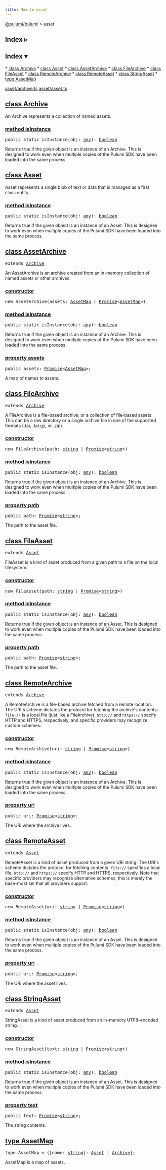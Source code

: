 ```yaml
---
title: Module asset
---
```


<!-- WARNING: this page was generated by a tool. Do not edit it by hand. -->
<!-- To change it, please see https://github.com/pulumi/docs/tree/master/tools/tscdocgen. -->

<a href="../index.html">@pulumi/pulumi</a> &gt; asset

<div class="toggleVisible" markdown="1">
<div class="collapsed" markdown="1">
<h2 class="pdoc-module-header toggleButton" title="Click to show Index">Index ▹</h2>
</div>
<div class="expanded" markdown="1">
<h2 class="pdoc-module-header toggleButton" title="Click to hide Index">Index ▾</h2>
<div class="pdoc-module-contents" markdown="1">
* <a href="#Archive">class Archive</a>
* <a href="#Asset">class Asset</a>
* <a href="#AssetArchive">class AssetArchive</a>
* <a href="#FileArchive">class FileArchive</a>
* <a href="#FileAsset">class FileAsset</a>
* <a href="#RemoteArchive">class RemoteArchive</a>
* <a href="#RemoteAsset">class RemoteAsset</a>
* <a href="#StringAsset">class StringAsset</a>
* <a href="#AssetMap">type AssetMap</a>

<a href="https://github.com/pulumi/pulumi/blob/master/sdk/nodejs/asset/archive.ts">asset/archive.ts</a> <a href="https://github.com/pulumi/pulumi/blob/master/sdk/nodejs/asset/asset.ts">asset/asset.ts</a> 
</div>
</div>
</div>


<h2 class="pdoc-module-header" id="Archive">
<a class="pdoc-member-name" href="https://github.com/pulumi/pulumi/blob/master/sdk/nodejs/asset/archive.ts#L21">class <b>Archive</b></a>
</h2>
<div class="pdoc-module-contents" markdown="1">

An Archive represents a collection of named assets.

<h3 class="pdoc-member-header" id="Archive-isInstance">
<a class="pdoc-child-name" href="https://github.com/pulumi/pulumi/blob/master/sdk/nodejs/asset/archive.ts#L32">method <b>isInstance</b></a>
</h3>
<div class="pdoc-member-contents" markdown="1">

<pre class="highlight"><span class='kd'>public static </span>isInstance(obj: <span class='kd'><a href='https://www.typescriptlang.org/docs/handbook/basic-types.html#any'>any</a></span>): <span class='kd'><a href='https://developer.mozilla.org/en-US/docs/Web/JavaScript/Reference/Global_Objects/Boolean'>boolean</a></span></pre>


Returns true if the given object is an instance of an Archive.  This is designed to work even when
multiple copies of the Pulumi SDK have been loaded into the same process.

</div>
</div>
<h2 class="pdoc-module-header" id="Asset">
<a class="pdoc-member-name" href="https://github.com/pulumi/pulumi/blob/master/sdk/nodejs/asset/asset.ts#L20">class <b>Asset</b></a>
</h2>
<div class="pdoc-module-contents" markdown="1">

Asset represents a single blob of text or data that is managed as a first class entity.

<h3 class="pdoc-member-header" id="Asset-isInstance">
<a class="pdoc-child-name" href="https://github.com/pulumi/pulumi/blob/master/sdk/nodejs/asset/asset.ts#L31">method <b>isInstance</b></a>
</h3>
<div class="pdoc-member-contents" markdown="1">

<pre class="highlight"><span class='kd'>public static </span>isInstance(obj: <span class='kd'><a href='https://www.typescriptlang.org/docs/handbook/basic-types.html#any'>any</a></span>): <span class='kd'><a href='https://developer.mozilla.org/en-US/docs/Web/JavaScript/Reference/Global_Objects/Boolean'>boolean</a></span></pre>


Returns true if the given object is an instance of an Asset.  This is designed to work even when
multiple copies of the Pulumi SDK have been loaded into the same process.

</div>
</div>
<h2 class="pdoc-module-header" id="AssetArchive">
<a class="pdoc-member-name" href="https://github.com/pulumi/pulumi/blob/master/sdk/nodejs/asset/archive.ts#L45">class <b>AssetArchive</b></a>
</h2>
<div class="pdoc-module-contents" markdown="1">
<pre class="highlight"><span class='kd'>extends</span> <a href='#Archive'>Archive</a></pre>

An AssetArchive is an archive created from an in-memory collection of named assets or other archives.

<h3 class="pdoc-member-header" id="AssetArchive-constructor">
<a class="pdoc-child-name" href="https://github.com/pulumi/pulumi/blob/master/sdk/nodejs/asset/archive.ts#L49"> <b>constructor</b></a>
</h3>
<div class="pdoc-member-contents" markdown="1">

<pre class="highlight"><span class='kd'></span><span class='kd'>new</span> AssetArchive(assets: <a href='#AssetMap'>AssetMap</a> | <a href='https://developer.mozilla.org/en-US/docs/Web/JavaScript/Reference/Global_Objects/Promise'>Promise</a>&lt;<a href='#AssetMap'>AssetMap</a>&gt;)</pre>

</div>
<h3 class="pdoc-member-header" id="AssetArchive-isInstance">
<a class="pdoc-child-name" href="https://github.com/pulumi/pulumi/blob/master/sdk/nodejs/asset/archive.ts#L32">method <b>isInstance</b></a>
</h3>
<div class="pdoc-member-contents" markdown="1">

<pre class="highlight"><span class='kd'>public static </span>isInstance(obj: <span class='kd'><a href='https://www.typescriptlang.org/docs/handbook/basic-types.html#any'>any</a></span>): <span class='kd'><a href='https://developer.mozilla.org/en-US/docs/Web/JavaScript/Reference/Global_Objects/Boolean'>boolean</a></span></pre>


Returns true if the given object is an instance of an Archive.  This is designed to work even when
multiple copies of the Pulumi SDK have been loaded into the same process.

</div>
<h3 class="pdoc-member-header" id="AssetArchive-assets">
<a class="pdoc-child-name" href="https://github.com/pulumi/pulumi/blob/master/sdk/nodejs/asset/archive.ts#L49">property <b>assets</b></a>
</h3>
<div class="pdoc-member-contents" markdown="1">
<pre class="highlight"><span class='kd'>public </span>assets: <a href='https://developer.mozilla.org/en-US/docs/Web/JavaScript/Reference/Global_Objects/Promise'>Promise</a>&lt;<a href='#AssetMap'>AssetMap</a>&gt;;</pre>

A map of names to assets.

</div>
</div>
<h2 class="pdoc-module-header" id="FileArchive">
<a class="pdoc-member-name" href="https://github.com/pulumi/pulumi/blob/master/sdk/nodejs/asset/archive.ts#L61">class <b>FileArchive</b></a>
</h2>
<div class="pdoc-module-contents" markdown="1">
<pre class="highlight"><span class='kd'>extends</span> <a href='#Archive'>Archive</a></pre>

A FileArchive is a file-based archive, or a collection of file-based assets.  This can be a raw directory or a
single archive file in one of the supported formats (.tar, .tar.gz, or .zip).

<h3 class="pdoc-member-header" id="FileArchive-constructor">
<a class="pdoc-child-name" href="https://github.com/pulumi/pulumi/blob/master/sdk/nodejs/asset/archive.ts#L65"> <b>constructor</b></a>
</h3>
<div class="pdoc-member-contents" markdown="1">

<pre class="highlight"><span class='kd'></span><span class='kd'>new</span> FileArchive(path: <span class='kd'><a href='https://developer.mozilla.org/en-US/docs/Web/JavaScript/Reference/Global_Objects/String'>string</a></span> | <a href='https://developer.mozilla.org/en-US/docs/Web/JavaScript/Reference/Global_Objects/Promise'>Promise</a>&lt;<span class='kd'><a href='https://developer.mozilla.org/en-US/docs/Web/JavaScript/Reference/Global_Objects/String'>string</a></span>&gt;)</pre>

</div>
<h3 class="pdoc-member-header" id="FileArchive-isInstance">
<a class="pdoc-child-name" href="https://github.com/pulumi/pulumi/blob/master/sdk/nodejs/asset/archive.ts#L32">method <b>isInstance</b></a>
</h3>
<div class="pdoc-member-contents" markdown="1">

<pre class="highlight"><span class='kd'>public static </span>isInstance(obj: <span class='kd'><a href='https://www.typescriptlang.org/docs/handbook/basic-types.html#any'>any</a></span>): <span class='kd'><a href='https://developer.mozilla.org/en-US/docs/Web/JavaScript/Reference/Global_Objects/Boolean'>boolean</a></span></pre>


Returns true if the given object is an instance of an Archive.  This is designed to work even when
multiple copies of the Pulumi SDK have been loaded into the same process.

</div>
<h3 class="pdoc-member-header" id="FileArchive-path">
<a class="pdoc-child-name" href="https://github.com/pulumi/pulumi/blob/master/sdk/nodejs/asset/archive.ts#L65">property <b>path</b></a>
</h3>
<div class="pdoc-member-contents" markdown="1">
<pre class="highlight"><span class='kd'>public </span>path: <a href='https://developer.mozilla.org/en-US/docs/Web/JavaScript/Reference/Global_Objects/Promise'>Promise</a>&lt;<span class='kd'><a href='https://developer.mozilla.org/en-US/docs/Web/JavaScript/Reference/Global_Objects/String'>string</a></span>&gt;;</pre>

The path to the asset file.

</div>
</div>
<h2 class="pdoc-module-header" id="FileAsset">
<a class="pdoc-member-name" href="https://github.com/pulumi/pulumi/blob/master/sdk/nodejs/asset/asset.ts#L50">class <b>FileAsset</b></a>
</h2>
<div class="pdoc-module-contents" markdown="1">
<pre class="highlight"><span class='kd'>extends</span> <a href='#Asset'>Asset</a></pre>

FileAsset is a kind of asset produced from a given path to a file on the local filesystem.

<h3 class="pdoc-member-header" id="FileAsset-constructor">
<a class="pdoc-child-name" href="https://github.com/pulumi/pulumi/blob/master/sdk/nodejs/asset/asset.ts#L54"> <b>constructor</b></a>
</h3>
<div class="pdoc-member-contents" markdown="1">

<pre class="highlight"><span class='kd'></span><span class='kd'>new</span> FileAsset(path: <span class='kd'><a href='https://developer.mozilla.org/en-US/docs/Web/JavaScript/Reference/Global_Objects/String'>string</a></span> | <a href='https://developer.mozilla.org/en-US/docs/Web/JavaScript/Reference/Global_Objects/Promise'>Promise</a>&lt;<span class='kd'><a href='https://developer.mozilla.org/en-US/docs/Web/JavaScript/Reference/Global_Objects/String'>string</a></span>&gt;)</pre>

</div>
<h3 class="pdoc-member-header" id="FileAsset-isInstance">
<a class="pdoc-child-name" href="https://github.com/pulumi/pulumi/blob/master/sdk/nodejs/asset/asset.ts#L31">method <b>isInstance</b></a>
</h3>
<div class="pdoc-member-contents" markdown="1">

<pre class="highlight"><span class='kd'>public static </span>isInstance(obj: <span class='kd'><a href='https://www.typescriptlang.org/docs/handbook/basic-types.html#any'>any</a></span>): <span class='kd'><a href='https://developer.mozilla.org/en-US/docs/Web/JavaScript/Reference/Global_Objects/Boolean'>boolean</a></span></pre>


Returns true if the given object is an instance of an Asset.  This is designed to work even when
multiple copies of the Pulumi SDK have been loaded into the same process.

</div>
<h3 class="pdoc-member-header" id="FileAsset-path">
<a class="pdoc-child-name" href="https://github.com/pulumi/pulumi/blob/master/sdk/nodejs/asset/asset.ts#L54">property <b>path</b></a>
</h3>
<div class="pdoc-member-contents" markdown="1">
<pre class="highlight"><span class='kd'>public </span>path: <a href='https://developer.mozilla.org/en-US/docs/Web/JavaScript/Reference/Global_Objects/Promise'>Promise</a>&lt;<span class='kd'><a href='https://developer.mozilla.org/en-US/docs/Web/JavaScript/Reference/Global_Objects/String'>string</a></span>&gt;;</pre>

The path to the asset file.

</div>
</div>
<h2 class="pdoc-module-header" id="RemoteArchive">
<a class="pdoc-member-name" href="https://github.com/pulumi/pulumi/blob/master/sdk/nodejs/asset/archive.ts#L78">class <b>RemoteArchive</b></a>
</h2>
<div class="pdoc-module-contents" markdown="1">
<pre class="highlight"><span class='kd'>extends</span> <a href='#Archive'>Archive</a></pre>

A RemoteArchive is a file-based archive fetched from a remote location.  The URI's scheme dictates the
protocol for fetching the archive's contents: `file://` is a local file (just like a FileArchive), `http://` and
`https://` specify HTTP and HTTPS, respectively, and specific providers may recognize custom schemes.

<h3 class="pdoc-member-header" id="RemoteArchive-constructor">
<a class="pdoc-child-name" href="https://github.com/pulumi/pulumi/blob/master/sdk/nodejs/asset/archive.ts#L82"> <b>constructor</b></a>
</h3>
<div class="pdoc-member-contents" markdown="1">

<pre class="highlight"><span class='kd'></span><span class='kd'>new</span> RemoteArchive(uri: <span class='kd'><a href='https://developer.mozilla.org/en-US/docs/Web/JavaScript/Reference/Global_Objects/String'>string</a></span> | <a href='https://developer.mozilla.org/en-US/docs/Web/JavaScript/Reference/Global_Objects/Promise'>Promise</a>&lt;<span class='kd'><a href='https://developer.mozilla.org/en-US/docs/Web/JavaScript/Reference/Global_Objects/String'>string</a></span>&gt;)</pre>

</div>
<h3 class="pdoc-member-header" id="RemoteArchive-isInstance">
<a class="pdoc-child-name" href="https://github.com/pulumi/pulumi/blob/master/sdk/nodejs/asset/archive.ts#L32">method <b>isInstance</b></a>
</h3>
<div class="pdoc-member-contents" markdown="1">

<pre class="highlight"><span class='kd'>public static </span>isInstance(obj: <span class='kd'><a href='https://www.typescriptlang.org/docs/handbook/basic-types.html#any'>any</a></span>): <span class='kd'><a href='https://developer.mozilla.org/en-US/docs/Web/JavaScript/Reference/Global_Objects/Boolean'>boolean</a></span></pre>


Returns true if the given object is an instance of an Archive.  This is designed to work even when
multiple copies of the Pulumi SDK have been loaded into the same process.

</div>
<h3 class="pdoc-member-header" id="RemoteArchive-uri">
<a class="pdoc-child-name" href="https://github.com/pulumi/pulumi/blob/master/sdk/nodejs/asset/archive.ts#L82">property <b>uri</b></a>
</h3>
<div class="pdoc-member-contents" markdown="1">
<pre class="highlight"><span class='kd'>public </span>uri: <a href='https://developer.mozilla.org/en-US/docs/Web/JavaScript/Reference/Global_Objects/Promise'>Promise</a>&lt;<span class='kd'><a href='https://developer.mozilla.org/en-US/docs/Web/JavaScript/Reference/Global_Objects/String'>string</a></span>&gt;;</pre>

The URI where the archive lives.

</div>
</div>
<h2 class="pdoc-module-header" id="RemoteAsset">
<a class="pdoc-member-name" href="https://github.com/pulumi/pulumi/blob/master/sdk/nodejs/asset/asset.ts#L82">class <b>RemoteAsset</b></a>
</h2>
<div class="pdoc-module-contents" markdown="1">
<pre class="highlight"><span class='kd'>extends</span> <a href='#Asset'>Asset</a></pre>

RemoteAsset is a kind of asset produced from a given URI string.  The URI's scheme dictates the protocol for fetching
contents: `file://` specifies a local file, `http://` and `https://` specify HTTP and HTTPS, respectively.  Note that
specific providers may recognize alternative schemes; this is merely the base-most set that all providers support.

<h3 class="pdoc-member-header" id="RemoteAsset-constructor">
<a class="pdoc-child-name" href="https://github.com/pulumi/pulumi/blob/master/sdk/nodejs/asset/asset.ts#L86"> <b>constructor</b></a>
</h3>
<div class="pdoc-member-contents" markdown="1">

<pre class="highlight"><span class='kd'></span><span class='kd'>new</span> RemoteAsset(uri: <span class='kd'><a href='https://developer.mozilla.org/en-US/docs/Web/JavaScript/Reference/Global_Objects/String'>string</a></span> | <a href='https://developer.mozilla.org/en-US/docs/Web/JavaScript/Reference/Global_Objects/Promise'>Promise</a>&lt;<span class='kd'><a href='https://developer.mozilla.org/en-US/docs/Web/JavaScript/Reference/Global_Objects/String'>string</a></span>&gt;)</pre>

</div>
<h3 class="pdoc-member-header" id="RemoteAsset-isInstance">
<a class="pdoc-child-name" href="https://github.com/pulumi/pulumi/blob/master/sdk/nodejs/asset/asset.ts#L31">method <b>isInstance</b></a>
</h3>
<div class="pdoc-member-contents" markdown="1">

<pre class="highlight"><span class='kd'>public static </span>isInstance(obj: <span class='kd'><a href='https://www.typescriptlang.org/docs/handbook/basic-types.html#any'>any</a></span>): <span class='kd'><a href='https://developer.mozilla.org/en-US/docs/Web/JavaScript/Reference/Global_Objects/Boolean'>boolean</a></span></pre>


Returns true if the given object is an instance of an Asset.  This is designed to work even when
multiple copies of the Pulumi SDK have been loaded into the same process.

</div>
<h3 class="pdoc-member-header" id="RemoteAsset-uri">
<a class="pdoc-child-name" href="https://github.com/pulumi/pulumi/blob/master/sdk/nodejs/asset/asset.ts#L86">property <b>uri</b></a>
</h3>
<div class="pdoc-member-contents" markdown="1">
<pre class="highlight"><span class='kd'>public </span>uri: <a href='https://developer.mozilla.org/en-US/docs/Web/JavaScript/Reference/Global_Objects/Promise'>Promise</a>&lt;<span class='kd'><a href='https://developer.mozilla.org/en-US/docs/Web/JavaScript/Reference/Global_Objects/String'>string</a></span>&gt;;</pre>

The URI where the asset lives.

</div>
</div>
<h2 class="pdoc-module-header" id="StringAsset">
<a class="pdoc-member-name" href="https://github.com/pulumi/pulumi/blob/master/sdk/nodejs/asset/asset.ts#L65">class <b>StringAsset</b></a>
</h2>
<div class="pdoc-module-contents" markdown="1">
<pre class="highlight"><span class='kd'>extends</span> <a href='#Asset'>Asset</a></pre>

StringAsset is a kind of asset produced from an in-memory UTF8-encoded string.

<h3 class="pdoc-member-header" id="StringAsset-constructor">
<a class="pdoc-child-name" href="https://github.com/pulumi/pulumi/blob/master/sdk/nodejs/asset/asset.ts#L69"> <b>constructor</b></a>
</h3>
<div class="pdoc-member-contents" markdown="1">

<pre class="highlight"><span class='kd'></span><span class='kd'>new</span> StringAsset(text: <span class='kd'><a href='https://developer.mozilla.org/en-US/docs/Web/JavaScript/Reference/Global_Objects/String'>string</a></span> | <a href='https://developer.mozilla.org/en-US/docs/Web/JavaScript/Reference/Global_Objects/Promise'>Promise</a>&lt;<span class='kd'><a href='https://developer.mozilla.org/en-US/docs/Web/JavaScript/Reference/Global_Objects/String'>string</a></span>&gt;)</pre>

</div>
<h3 class="pdoc-member-header" id="StringAsset-isInstance">
<a class="pdoc-child-name" href="https://github.com/pulumi/pulumi/blob/master/sdk/nodejs/asset/asset.ts#L31">method <b>isInstance</b></a>
</h3>
<div class="pdoc-member-contents" markdown="1">

<pre class="highlight"><span class='kd'>public static </span>isInstance(obj: <span class='kd'><a href='https://www.typescriptlang.org/docs/handbook/basic-types.html#any'>any</a></span>): <span class='kd'><a href='https://developer.mozilla.org/en-US/docs/Web/JavaScript/Reference/Global_Objects/Boolean'>boolean</a></span></pre>


Returns true if the given object is an instance of an Asset.  This is designed to work even when
multiple copies of the Pulumi SDK have been loaded into the same process.

</div>
<h3 class="pdoc-member-header" id="StringAsset-text">
<a class="pdoc-child-name" href="https://github.com/pulumi/pulumi/blob/master/sdk/nodejs/asset/asset.ts#L69">property <b>text</b></a>
</h3>
<div class="pdoc-member-contents" markdown="1">
<pre class="highlight"><span class='kd'>public </span>text: <a href='https://developer.mozilla.org/en-US/docs/Web/JavaScript/Reference/Global_Objects/Promise'>Promise</a>&lt;<span class='kd'><a href='https://developer.mozilla.org/en-US/docs/Web/JavaScript/Reference/Global_Objects/String'>string</a></span>&gt;;</pre>

The string contents.

</div>
</div>
<h2 class="pdoc-module-header" id="AssetMap">
<a class="pdoc-member-name" href="https://github.com/pulumi/pulumi/blob/master/sdk/nodejs/asset/archive.ts#L40">type <b>AssetMap</b></a>
</h2>
<div class="pdoc-module-contents" markdown="1">
<pre class="highlight"><span class='kd'>type</span> AssetMap = {[name: <span class='kd'><a href='https://developer.mozilla.org/en-US/docs/Web/JavaScript/Reference/Global_Objects/String'>string</a></span>]: <a href='#Asset'>Asset</a> | <a href='#Archive'>Archive</a>};</pre>

AssetMap is a map of assets.

</div>
